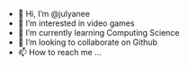 - 👋 Hi, I’m @julyanee
- 👀 I’m interested in video games
- 🌱 I’m currently learning Computing Science
- 💞️ I’m looking to collaborate on Github
- 📫 How to reach me ...

<!---
julyanee/julyanee is a ✨ special ✨ repository because its `README.md` (this file) appears on your GitHub profile.
You can click the Preview link to take a look at your changes.
--->

